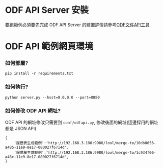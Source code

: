 # ODF API Server 安裝

要跑範例必須要先完成 ODF API Server 的建置詳情請參考[ODF文件API工具](https://www.ndc.gov.tw/cp.aspx?n=260AB6C70F5AF292&s=04C4AB150E9149D6)


# ODF API 範例網頁環境

### 如何部屬?
```
pip install -r requirements.txt
```

### 如何執行?
```
python server.py --host=0.0.0.0 --port=8080
```

### 如何修改 ODF API 網址?

ODF API 的網址修改只需要到 `conf/odfapi.py`, 修改後面的網址(這邊採用的網址都是 JSON API)

```
{
    '履歷表生成範例':'http://192.168.3.186:9980/lool/merge-to/10db8056-a485-11e9-8e17-080027f6714d',
    '報價單生成範例':'http://192.168.3.186:9980/lool/merge-to/1c934f06-a48c-11e9-8e17-080027f6714d',
}
```
